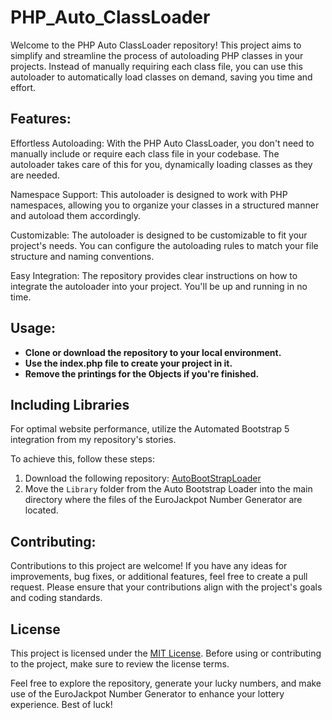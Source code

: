 # PHP_Auto_ClassLoader

Welcome to the PHP Auto ClassLoader repository! This project aims to simplify and streamline the process of autoloading PHP classes in your projects. Instead of manually requiring each class file, you can use this autoloader to automatically load classes on demand, saving you time and effort.

## Features:

Effortless Autoloading: With the PHP Auto ClassLoader, you don't need to manually include or require each class file in your codebase. The autoloader takes care of this for you, dynamically loading classes as they are needed.

Namespace Support: This autoloader is designed to work with PHP namespaces, allowing you to organize your classes in a structured manner and autoload them accordingly.

Customizable: The autoloader is designed to be customizable to fit your project's needs. You can configure the autoloading rules to match your file structure and naming conventions.

Easy Integration: The repository provides clear instructions on how to integrate the autoloader into your project. You'll be up and running in no time.

## Usage:

- **Clone or download the repository to your local environment.**
- **Use the index.php file to create your project in it.**
- **Remove the printings for the Objects if you're finished.**

## Including Libraries

For optimal website performance, utilize the Automated Bootstrap 5 integration from my repository's stories.

To achieve this, follow these steps:

1. Download the following repository: [AutoBootStrapLoader](https://github.com/PassCody/AutoBootStrapLoader)
2. Move the `Library` folder from the Auto Bootstrap Loader into the main directory where the files of the EuroJackpot Number Generator are located.

## Contributing:

Contributions to this project are welcome! If you have any ideas for improvements, bug fixes, or additional features, feel free to create a pull request. Please ensure that your contributions align with the project's goals and coding standards.

## License

This project is licensed under the [MIT License](LICENSE). Before using or contributing to the project, make sure to review the license terms.

Feel free to explore the repository, generate your lucky numbers, and make use of the EuroJackpot Number Generator to enhance your lottery experience. Best of luck!
